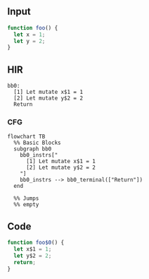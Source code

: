 
## Input

```javascript
function foo() {
  let x = 1;
  let y = 2;
}

```

## HIR

```
bb0:
  [1] Let mutate x$1 = 1
  [2] Let mutate y$2 = 2
  Return
```

### CFG

```mermaid
flowchart TB
  %% Basic Blocks
  subgraph bb0
    bb0_instrs["
      [1] Let mutate x$1 = 1
      [2] Let mutate y$2 = 2
    "]
    bb0_instrs --> bb0_terminal(["Return"])
  end

  %% Jumps
  %% empty
```

## Code

```javascript
function foo$0() {
  let x$1 = 1;
  let y$2 = 2;
  return;
}

```
      